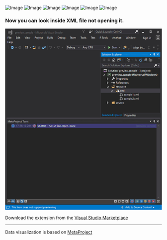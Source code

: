 ![Image](https://img.shields.io/github/license/viacheslav-lozinskyi/Preview-XML)
![Image](https://img.shields.io/github/issues/viacheslav-lozinskyi/Preview-XML?link=https://github.com/viacheslav-lozinskyi/Preview-XML/issues)
![Image](https://img.shields.io/github/languages/code-size/viacheslav-lozinskyi/Preview-XML)
![Image](https://img.shields.io/badge/VS-2019-blueviolet)
![Image](https://img.shields.io/badge/VS-2017-blueviolet)
![Image](https://img.shields.io/badge/VS-2015-blueviolet)

### Now you can look inside XML file not opening it.

![Image](resource/video/Presentation1.gif)

Download the extension from the [Visual Studio Marketplace](https://marketplace.visualstudio.com/items?itemName=ViacheslavLozinskyi.Preview-XML)
<hr>
Data visualization is based on <a href="https://marketplace.visualstudio.com/items?itemName=ViacheslavLozinskyi.MetaProject">MetaProject</a>
